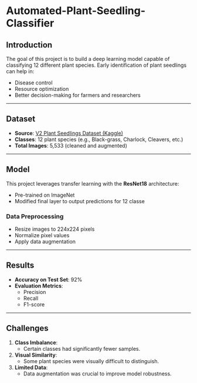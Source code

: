 # Automated-Plant-Seedling-Classifier

## Introduction
The goal of this project is to build a deep learning model capable of classifying 12 different plant species. Early identification of plant seedlings can help in:
- Disease control
- Resource optimization
- Better decision-making for farmers and researchers
---

## Dataset
- **Source**: [V2 Plant Seedlings Dataset (Kaggle)](https://www.kaggle.com/datasets/vbookshelf/v2-plant-seedlings-dataset)
- **Classes**: 12 plant species (e.g., Black-grass, Charlock, Cleavers, etc.)
- **Total Images**: 5,533 (cleaned and augmented)
---

## Model
This project leverages transfer learning with the **ResNet18** architecture:
- Pre-trained on ImageNet
- Modified final layer to output predictions for 12 classe

### Data Preprocessing
- Resize images to 224x224 pixels
- Normalize pixel values
- Apply data augmentation
---

## Results
- **Accuracy on Test Set**: 92%
- **Evaluation Metrics**:
  - Precision
  - Recall
  - F1-score
---

## Challenges
1. **Class Imbalance**: 
   - Certain classes had significantly fewer samples.
2. **Visual Similarity**: 
   - Some plant species were visually difficult to distinguish.
3. **Limited Data**: 
   - Data augmentation was crucial to improve model robustness.
